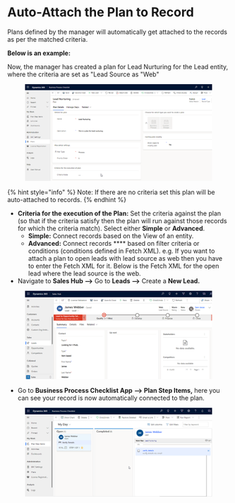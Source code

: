 # Auto-Attach the Plan to Record

Plans defined by the manager will automatically get attached to the records as per the matched criteria.

**Below is an example:**

Now, the manager has created a plan for Lead Nurturing for the Lead entity, where the criteria are set as "Lead Source as "Web"

<figure><img src="../../../.gitbook/assets/connect records 1.png" alt=""><figcaption></figcaption></figure>

{% hint style="info" %}
Note: If there are no criteria set this plan will be auto-attached to records.
{% endhint %}

* **Criteria for the execution of the Plan:** Set the criteria against the plan (so that if the criteria satisfy then the plan will run against those records for which the criteria match). Select either **Simple** or **Advanced**.
  * **Simple:** Connect records based on the View of an entity.
  * **Advanced:** Connect records **** based on filter criteria or conditions (conditions defined in Fetch XML). e.g. If you want to attach a plan to open leads with lead source as web then you have to enter the Fetch XML for it. Below is the Fetch XML for the open lead where the lead source is the web.
* Navigate to **Sales Hub -->** Go to **Leads -->** Create a **New Lead.**

<figure><img src="../../../.gitbook/assets/connect records  lead 1.png" alt=""><figcaption></figcaption></figure>

* &#x20;Go to **Business Process Checklist App** **--> Plan Step Items,** here you can see your record is now automatically connected to the plan.

<figure><img src="../../../.gitbook/assets/Connect record final ss.png" alt=""><figcaption></figcaption></figure>
